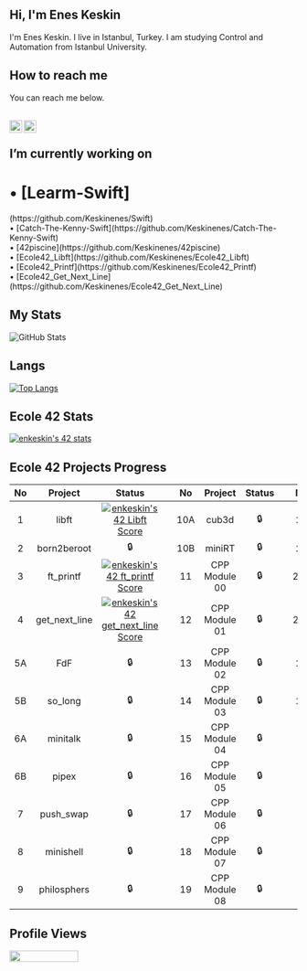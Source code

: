 ## Hi, I'm Enes Keskin
I'm Enes Keskin. I live in Istanbul, Turkey. I am studying Control and Automation from Istanbul University.
</br>
## How to reach me
You can reach me below.
<br/>
<br/>

[<img width="22" src="https://upload.wikimedia.org/wikipedia/commons/thumb/e/e9/Linkedin_icon.svg/2048px-Linkedin_icon.svg.png" align="left" />][linkedin]
[<img width="22" src="https://upload.wikimedia.org/wikipedia/commons/thumb/e/e7/Instagram_logo_2016.svg/2048px-Instagram_logo_2016.svg.png" align="left" />][instagram]

[linkedin]:https://www.linkedin.com/in/enes-keskin-314094243/
[instagram]:https://www.instagram.com/enes.keskin55/

<br/>

## I’m currently working on <br>
<h1>• [Learm-Swift]</h1>(https://github.com/Keskinenes/Swift) <br>
• [Catch-The-Kenny-Swift](https://github.com/Keskinenes/Catch-The-Kenny-Swift) <br>
• [42piscine](https://github.com/Keskinenes/42piscine) <br>
• [Ecole42_Libft](https://github.com/Keskinenes/Ecole42_Libft) <br>
• [Ecole42_Printf](https://github.com/Keskinenes/Ecole42_Printf) <br>
• [Ecole42_Get_Next_Line](https://github.com/Keskinenes/Ecole42_Get_Next_Line) <br>



## My Stats
![GitHub Stats](https://github-readme-stats.vercel.app/api?username=Keskinenes&theme=radical)


## Langs
[![Top Langs](https://github-readme-stats.vercel.app/api/top-langs/?username=keskinenes&langs_count=8&layout=compact&theme=radical)](https://github.com/keskinenes)

## Ecole 42 Stats

[![enkeskin's 42 stats](https://badge42.vercel.app/api/v2/cl6pcsf9600110hmbfqw7rtw1/stats?cursusId=21&coalitionId=229)](https://github.com/JaeSeoKim/badge42)

## Ecole 42 Projects Progress
| No | Project | Status  |  | No  | Project | Status |  | No | Project     | Status |
| :---:  | :---:   | :---:  | :---:  | :---:  | :---:    | :---:    | :---:  | :---:  | :---:  | :---:   |
| 1  | libft   | [![enkeskin's 42 Libft Score](https://badge42.vercel.app/api/v2/cl6pcsf9600110hmbfqw7rtw1/project/2655639)](https://github.com/JaeSeoKim/badge42) |  | 10A | cub3d   | 🔒   |  | 20 | NetPractice | 🔒   |
| 2  | born2beroot   | 🔒 |  | 10B | miniRT   | 🔒   |  | 21 | ft_containers | 🔒   |
| 3  | ft_printf   | [![enkeskin's 42 ft_printf Score](https://badge42.vercel.app/api/v2/cl6pcsf9600110hmbfqw7rtw1/project/2671092)](https://github.com/JaeSeoKim/badge42) |  | 11 | CPP Module 00   | 🔒   |  | 22A | ft_irc | 🔒   |
| 4  | get_next_line   | [![enkeskin's 42 get_next_line Score](https://badge42.vercel.app/api/v2/cl6pcsf9600110hmbfqw7rtw1/project/2702003)](https://github.com/JaeSeoKim/badge42) |  | 12 | CPP Module 01   | 🔒   |  | 22B | webserv | 🔒   |
| 5A  | FdF   | 🔒 |  | 13 | CPP Module 02   | 🔒   |  | 23 | inception | 🔒   |
| 5B  | so_long   | 🔒 |  | 14 | CPP Module 03   | 🔒   |  | 24 | ft_transcendence | 🔒   |
| 6A  | minitalk   | 🔒 |  | 15 | CPP Module 04   | 🔒   |  | A | Exam Rank 02 |  🔒  |
| 6B  | pipex   | 🔒 |  | 16 | CPP Module 05   | 🔒   |  | B | Exam Rank 03 | 🔒  |
| 7  | push_swap   | 🔒 |  | 17 | CPP Module 06   | 🔒   |  | C | Exam Rank 04 |  🔒  |
| 8  | minishell   | 🔒 |  | 18 | CPP Module 07   | 🔒   |  | D | Exam Rank 05 |  🔒  |
| 9  | philosphers   | 🔒 |  | 19 | CPP Module 08   | 🔒   |  | E | Exam Rank 06 |  🔒  |
## Profile Views
<p>
  <img width="120" height="20" src="https://komarev.com/ghpvc/?username=keskinenes&color=blue">
</p>
